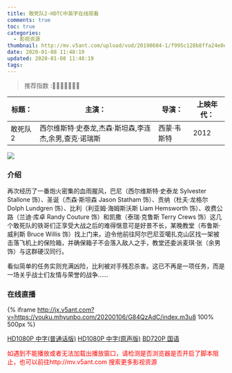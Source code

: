 ```yaml
---
title: 敢死队2-HDTC中英字在线观看
comments: true
toc: true
categories:
  - 影视资源
thumbnail: http://mv.v5ant.com/upload/vod/20190604-1/f995c128b8ffa24e0ed07f9d8b1915f8.jpg
date: 2020-01-08 11:48:19
updated: 2020-01-08 11:48:19
tags:
---
```


> 推荐指数 :💛💛💛💛💛💛💛

| 标题：   | 主演：                                                | 导演：      | 上映年代： |
| -------- | ----------------------------------------------------- | ----------- | ---------- |
| 敢死队 2 | 西尔维斯特·史泰龙,杰森·斯坦森,李连杰,余男,查克·诺瑞斯 | 西蒙·韦斯特 | 2012       |

<!-- more -->

![](http://mv.v5ant.com/upload/vod/20190604-1/f995c128b8ffa24e0ed07f9d8b1915f8.jpg)

### 介绍

再次经历了一番炮火密集的血雨腥风，巴尼（西尔维斯特·史泰龙 Sylvester Stallone 饰）、圣诞（杰森·斯坦森 Jason Statham 饰）、贡纳（杜夫·龙格尔 Dolph Lundgren 饰）、比利（利亚姆·海姆斯沃斯 Liam Hemsworth 饰）、收费公路（兰迪·库卓 Randy Couture 饰）和凯撒（泰瑞·克鲁斯 Terry Crews 饰）这几个敢死队的铁哥们正享受大战之后的难得惬意可是好景不长，某晚教堂（布鲁斯·威利斯 Bruce Willis 饰）找上门来，迫令他前往阿尔巴尼亚噶扎克山区找一架被击落飞机上的保险箱，并确保箱子不会落入敌人之手，教堂还委派麦琪·张（余男 饰）与这群硬汉同行。

看似简单的任务实则充满凶险，比利被对手残忍杀害。这已不再是一项任务，而是一场关乎战士们友情与荣誉的战争……

### 在线直播

{% iframe http://jx.v5ant.com?v=https://youku.mhyunbo.com/20200106/G84QzAdC/index.m3u8 100% 500px %}

[HD1080P 中字(普通话版)](http://jx.v5ant.com?v=https://rebo.rebo5566.com/20190606/yIYoq9Fs/index.m3u8)
[HD1080P 中字(原声版)](http://jx.v5ant.com?v=https://rebo.rebo5566.com/20190606/FkvHdI2n/index.m3u8)
[BD720P 国语](http://jx.v5ant.com?v=https://www.rebo5566.com/20190529/fO5MtFjS/index.m3u8)

<font color="red">如遇到不能播放或者无法加载出播放窗口，请检测是否浏览器是否开启了脚本阻止，也可以前往http://mv.v5ant.com 搜索更多影视资源</font>
